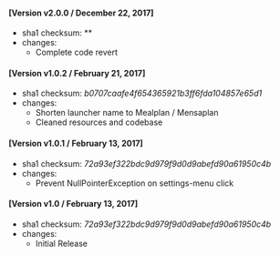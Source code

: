 #### [Version v2.0.0 / December 22, 2017]
- sha1 checksum: **
- changes:
    - Complete code revert

#### [Version v1.0.2 / February 21, 2017]
- sha1 checksum: *b0707caafe4f654365921b3ff6fda104857e65d1*
- changes:
    - Shorten launcher name to Mealplan / Mensaplan
    - Cleaned resources and codebase

#### [Version v1.0.1 / February 13, 2017]
- sha1 checksum: *72a93ef322bdc9d979f9d0d9abefd90a61950c4b*
- changes:
    - Prevent NullPointerException on settings-menu click

#### [Version v1.0 / February 13, 2017]
- sha1 checksum: *72a93ef322bdc9d979f9d0d9abefd90a61950c4b*
- changes:
    - Initial Release